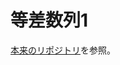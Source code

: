 # 等差数列1

[本来のリポジトリ](https://github.com/Yor-Jihons/one_commits__Samples__arithmetic_pregression1)を参照。
